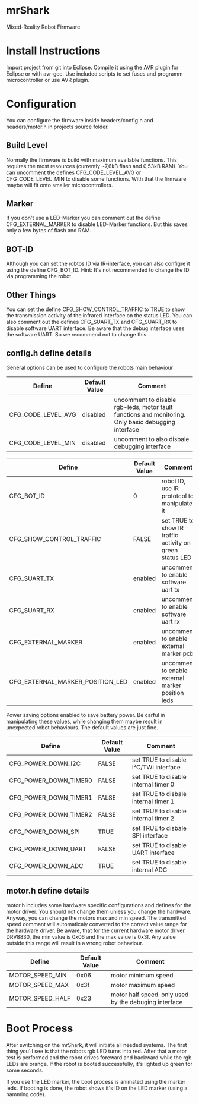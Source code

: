 mrShark
=======

Mixed-Reality Robot Firmware

Install Instructions
====================
Import project from git into Eclipse.
Compile it using the AVR plugin for Eclipse or with avr-gcc.
Use included scripts to set fuses and programm microcontroller or use AVR plugin.

Configuration
=============
You can configure the firmware inside headers/config.h and headers/motor.h in projects source folder.

Build Level
-----------
Normally the firmware is build with maximum available functions. This requires the most resources (currently ~7,6kB flash and 0,53kB RAM). You can uncomment the defines CFG_CODE_LEVEL_AVG or CFG_CODE_LEVEL_MIN to disable some functions. With that the firmware maybe will fit onto smaller microcontrollers.

Marker
------
If you don't use a LED-Marker you can comment out the define CFG_EXTERNAL_MARKER to disable LED-Marker functions. But this saves only a few bytes of flash and RAM.

BOT-ID
------
Although you can set the robtos ID via IR-interface, you can also configre it using the define CFG_BOT_ID.
Hint: It's not recommended to change the ID via programming the robot.

Other Things
------------
You can set the define CFG_SHOW_CONTROL_TRAFFIC to TRUE to show the transmission activity of the infrared interface on the status LED.
You can also comment out the defines CFG_SUART_TX and CFG_SUART_RX to disable software UART interface. Be aware that the debug interface uses the software UART. So we recommend not to change this.

config.h define details
-----------------------
General options can be used to configure the robots main behaviour

| Define 							| Default Value | Comment |
| --------------------------------- | ------------- | ------- |
| CFG_CODE_LEVEL_AVG				| disabled		| uncomment to disable rgb-leds, motor fault functions and monitoring. Only basic debugging interface |
| CFG_CODE_LEVEL_MIN				| disabled		| uncomment to also disbale debugging interface |

| Define 							| Default Value | Comment |
| --------------------------------- | ------------- | ------- |
| CFG_BOT_ID						| 0 			| robot ID, use IR prototcol to manipulate it | 
| CFG_SHOW_CONTROL_TRAFFIC			| FALSE 		| set TRUE to show IR traffic activity on green status LED |
| CFG_SUART_TX						| enabled		| uncomment to enable software uart tx |
| CFG_SUART_RX						| enabled		| uncomment to enable software uart rx |
| CFG_EXTERNAL_MARKER				| enabled		| uncomment to enable external marker pcb |
| CFG_EXTERNAL_MARKER_POSITION_LED	| enabled		| uncomment to enable external marker position leds |

Power saving options enabled to save battery power. Be carful in manipulating these values, while changing them maybe result in unexpected robot behaviours. The default values are just fine.

| Define 							| Default Value | Comment |
| --------------------------------- | ------------- | ------- |
| CFG_POWER_DOWN_I2C				| FALSE 		| set TRUE to disable I²C/TWI interface |
| CFG_POWER_DOWN_TIMER0				| FALSE 		| set TRUE to disable internal timer 0 |
| CFG_POWER_DOWN_TIMER1				| FALSE 		| set TRUE to disbale internal timer 1 |
| CFG_POWER_DOWN_TIMER2				| FALSE 		| set TRUE to disable internal timer 2 |
| CFG_POWER_DOWN_SPI				| TRUE 			| set TRUE to disbale SPI interface |
| CFG_POWER_DOWN_UART				| FALSE 		| set TRUE to disable UART interface |
| CFG_POWER_DOWN_ADC				| TRUE 			| set TRUE to disable internal ADC |

motor.h define details
-----------------------
motor.h includes some hardware specific configurations and defines for the motor driver. You should not change them unless you change the hardware.
Anyway, you can change the motors max and min speed. The transmitted speed commant will automaticaly converted to the correct value range for the hardware driver. Be aware, that for the current hardware motor driver DRV8830, the min value is 0x06 and the max value is 0x3f. Any value outside this range will result in a wrong robot behaviour.

| Define 							| Default Value | Comment |
| --------------------------------- | ------------- | ------- |
| MOTOR_SPEED_MIN					| 0x06			| motor minimum speed |
| MOTOR_SPEED_MAX					| 0x3f			| motor maximum speed |
| MOTOR_SPEED_HALF					| 0x23			| motor half speed. only used by the debuging interface |


Boot Process
============
After switching on the mrShark, it will initiate all needed systems. The first thing you'll see is that the robots rgb LED turns into red. After that a motor test is performed and the robot drives foreward and backward while the rgb LEDs are orange. If the robot is booted successfully, it's lighted up green for some seconds.

If you use the LED marker, the boot process is animated using the marker leds. If booting is done, the robot shows it's ID on the LED marker (using a hamming code).
